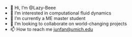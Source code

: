 - 👋 Hi, I’m @Lazy-Beee
- 👀 I’m interested in computational fluid dynamics
- 🌱 I’m currently a ME master student
- 💞️ I’m looking to collaborate on world-changing projects
- 📫 How to reach me junfan@umich.edu

<!---
Lazy-Beee/Lazy-Beee is a ✨ special ✨ repository because its `README.md` (this file) appears on your GitHub profile.
You can click the Preview link to take a look at your changes.
--->
